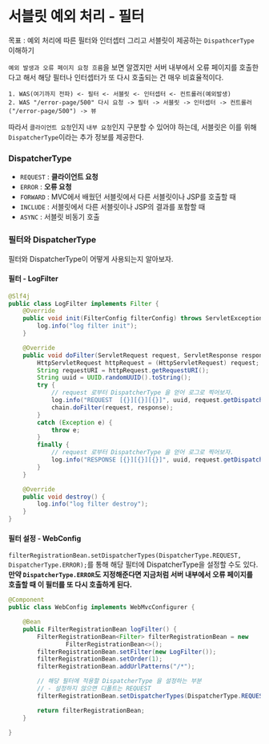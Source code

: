 # 서블릿 예외 처리 - 필터
목표 : 예외 처리에 따른 필터와 인터셉터 그리고 서블릿이 제공하는 `DispathcerType` 이해하기

`예외 발생과 오류 페이지 요청 흐름`을 보면 알겠지만 서버 내부에서 오류 페이지를 호출한다고 해서 해당 필터나 인터셉터가 또 다시 호출되는 건 매우 비효율적이다.
```
1. WAS(여기까지 전파) <- 필터 <- 서블릿 <- 인터셉터 <- 컨트롤러(예외발생)
2. WAS "/error-page/500" 다시 요청 -> 필터 -> 서블릿 -> 인터셉터 -> 컨트롤러("/error-page/500") -> 뷰 
```
따라서 `클라이언트 요청`인지 `내부 요청`인지 구분할 수 있어야 하는데, 서블릿은 이를 위해 `DispatcherType`이라는 추가 정보를 제공한다.


### DispatcherType
- `REQUEST` : **클라이언트 요청**
- `ERROR` : **오류 요청**
- `FORWARD` : MVC에서 배웠던 서블릿에서 다른 서블릿이나 JSP를 호출할 때
- `INCLUDE` : 서블릿에서 다른 서블릿이나 JSP의 결과를 포함할 때
- `ASYNC` : 서블릿 비동기 호출


### 필터와 DispatcherType
필터와 DispatcherType이 어떻게 사용되는지 알아보자.

#### 필터 - LogFilter
```java
@Slf4j
public class LogFilter implements Filter {
    @Override
    public void init(FilterConfig filterConfig) throws ServletException {
        log.info("log filter init");
    }

    @Override
    public void doFilter(ServletRequest request, ServletResponse response, FilterChain chain) throws IOException, ServletException {
        HttpServletRequest httpRequest = (HttpServletRequest) request;
        String requestURI = httpRequest.getRequestURI();
        String uuid = UUID.randomUUID().toString();
        try {
            // request 로부터 DispatcherType 을 얻어 로그로 찍어보자.
            log.info("REQUEST  [{}][{}][{}]", uuid, request.getDispatcherType(), requestURI);
            chain.doFilter(request, response);
        }
        catch (Exception e) {
            throw e;
        }
        finally {
            // request 로부터 DispatcherType 을 얻어 로그로 찍어보자.
            log.info("RESPONSE [{}][{}][{}]", uuid, request.getDispatcherType(), requestURI);
        }
    }

    @Override
    public void destroy() {
        log.info("log filter destroy");
    }
}
```

#### 필터 설정 - WebConfig
`filterRegistrationBean.setDispatcherTypes(DispatcherType.REQUEST, DispatcherType.ERROR);`를 통해 해당 필터에 DispatcherType을 설정할 수도 있다.
**만약 `DispatcherType.ERROR`도 지정해준다면 지금처럼 서버 내부에서 오류 페이지를 호출할 때 이 필터를 또 다시 호출하게 된다.**
```java
@Component
public class WebConfig implements WebMvcConfigurer {

    @Bean
    public FilterRegistrationBean logFilter() {
        FilterRegistrationBean<Filter> filterRegistrationBean = new
                FilterRegistrationBean<>();
        filterRegistrationBean.setFilter(new LogFilter());
        filterRegistrationBean.setOrder(1);
        filterRegistrationBean.addUrlPatterns("/*");

        // 해당 필터에 적용할 DispatcherType 을 설정하는 부분
        // - 설정하지 않으면 디폴트는 REQUEST
        filterRegistrationBean.setDispatcherTypes(DispatcherType.REQUEST, DispatcherType.ERROR);

        return filterRegistrationBean;
    }

}
```
